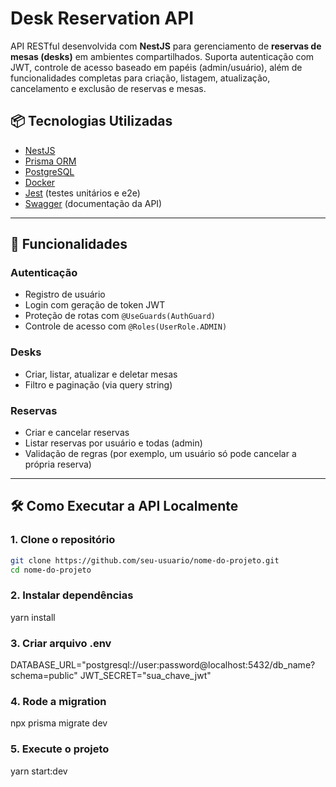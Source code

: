 # Desk Reservation API

API RESTful desenvolvida com **NestJS** para gerenciamento de **reservas de mesas (desks)** em ambientes compartilhados. Suporta autenticação com JWT, controle de acesso baseado em papéis (admin/usuário), além de funcionalidades completas para criação, listagem, atualização, cancelamento e exclusão de reservas e mesas.

## 📦 Tecnologias Utilizadas

- [NestJS](https://nestjs.com/)
- [Prisma ORM](https://www.prisma.io/)
- [PostgreSQL](https://www.postgresql.org/)
- [Docker](https://www.docker.com/)
- [Jest](https://jestjs.io/) (testes unitários e e2e)
- [Swagger](http://localhost:3000/api) (documentação da API)

---

## 🚀 Funcionalidades

### Autenticação

- Registro de usuário
- Login com geração de token JWT
- Proteção de rotas com `@UseGuards(AuthGuard)`
- Controle de acesso com `@Roles(UserRole.ADMIN)`

### Desks

- Criar, listar, atualizar e deletar mesas
- Filtro e paginação (via query string)

### Reservas

- Criar e cancelar reservas
- Listar reservas por usuário e todas (admin)
- Validação de regras (por exemplo, um usuário só pode cancelar a própria reserva)

---

## 🛠️ Como Executar a API Localmente

### 1. Clone o repositório

```bash
git clone https://github.com/seu-usuario/nome-do-projeto.git
cd nome-do-projeto
```

### 2. Instalar dependências

yarn install

### 3. Criar arquivo .env

DATABASE_URL="postgresql://user:password@localhost:5432/db_name?schema=public"
JWT_SECRET="sua_chave_jwt"

### 4. Rode a migration

npx prisma migrate dev

### 5. Execute o projeto

yarn start:dev
